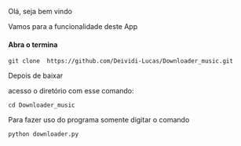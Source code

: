 Olá, seja bem vindo

Vamos para a funcionalidade deste App

#### Abra o termina

```Comando para download do App
git clone  https://github.com/Deividi-Lucas/Downloader_music.git
```

Depois de baixar

acesso o diretório com esse comando:

```Entrar no diretório
cd Downloader_music
```

Para fazer uso do programa somente digitar o comando

```Python
python downloader.py
```
